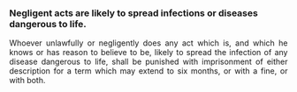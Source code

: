 ### Negligent acts are likely to spread infections or diseases dangerous to life.
<div style="text-align: justify">

Whoever unlawfully or negligently does any act which is, and which he knows or has reason to believe to be, likely to spread the infection of any disease dangerous to life, shall be punished with imprisonment of either description for a term which may extend to six months, or with a fine, or with both.

</div>
